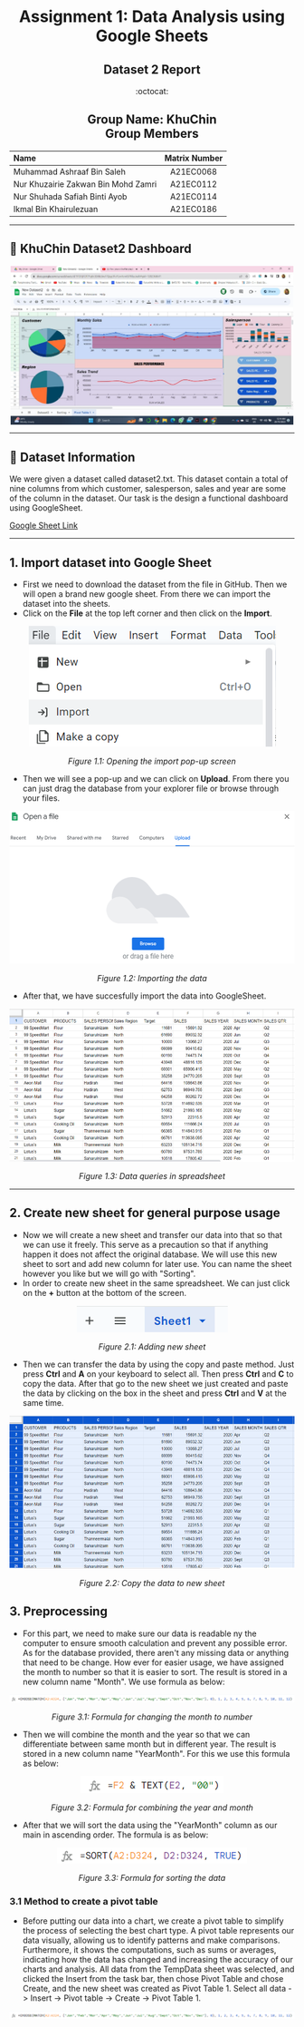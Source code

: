 
<div align="center">

# Assignment 1: Data Analysis using Google Sheets
## Dataset 2 Report

</div>
<div align="center">
:octocat: <h2>Group Name: KhuChin<br>Group Members</h2>


| Name                                     | Matrix Number |
| :---------------------------------------- | :-------------: |
| Muhammad Ashraaf Bin Saleh              |A21EC0068      |
| Nur Khuzairie Zakwan Bin Mohd Zamri              |A21EC0112      |
| Nur Shuhada Safiah Binti Ayob              |A21EC0114      |
| Ikmal Bin Khairulezuan              |A21EC0186      |

</div>

------
## 📑 KhuChin Dataset2 Dashboard
<a name = "KhuChin Dashboard"> </a>
<p align="center"><img align="center" alt="Table" width="500" src="dashboard.jpeg"></p>  

------

## 📕 Dataset Information

We were given a dataset called dataset2.txt. This dataset contain a total of nine columns from which customer, salesperson, sales and year are some of the column in the dataset. Our task is the design a functional dashboard using GoogleSheet.  

[Google Sheet Link](https://docs.google.com/spreadsheets/d/1FlDUjFDf7Puj6r3DAkL6wJ7Qjqy3FoYLm4cm6SP8fyc/edit?usp=sharing)

---

## 1. Import dataset into Google Sheet

- First we need to download the dataset from the file in GitHub. Then we will open a brand new google sheet. From there we can import the dataset into the sheets. 
- Click on the **File** at the top left corner and then click on the **Import**.
<p align="center">
<img src="ss1.png">
</p>

<div align="center">

_Figure 1.1: Opening the import pop-up screen_

</div>

- Then we will see a pop-up and we can click on **Upload**. From there you can just drag the database from your explorer file or browse through your files.
<p align="center">
<img src="ss2.png"  width="550" height="270">
</p>

<div align="center">

_Figure 1.2: Importing the data_

</div>

- After that, we have succesfully import the data into GoogleSheet.
<p align="center">
<img src="ss3.png"  width="550" height="270">
</p>

<div align="center">

_Figure 1.3: Data queries in spreadsheet_

</div>

------

## 2. Create new sheet for general purpose usage

- Now we will create a new sheet and transfer our data into that so that we can use it freely. This serve as a precaution so that if anything happen it does not affect the original database. We will use this new sheet to sort and add new column for later use. You can name the sheet however you like but we will go with "Sorting".
- In order to create new sheet in the same spreadsheet. We can just click on the **+** button at the bottom of the screen.
<p align="center" width="350" height="350">
<img src="ss4.png">
</p>

<div align="center">

_Figure 2.1: Adding new sheet_

</div>

- Then we can transfer the data by using the copy and paste method. Just press **Ctrl** and **A** on your keyboard to select all. Then press **Ctrl** and **C** to copy the data. After that go to the new sheet we just created and paste the data by clicking on the box in the sheet and press **Ctrl** and **V** at the same time.
<p align="center">
<img src="ss5.png"  width="550" height="270">
</p>

<div align="center">

_Figure 2.2: Copy the data to new sheet_

</div>

## 3. Preprocessing

- For this part, we need to make sure our data is readable ny the computer to ensure smooth calculation and prevent any possible error. As for the database provided, there aren't any missing data or anything that need to be change. How ever for easier usage, we have assigned the month to number so that it is easier to sort. The result is stored in a new column name "Month". We use formula as below: 
<p align="center">
<img src="ss6.png">
</p>

<div align="center">

_Figure 3.1: Formula for changing the month to number_

</div>

- Then we will combine the month and the year so that we can differentiate between same month but in different year. The result is stored in a new column name "YearMonth". For this we use this formula as below:
<p align="center">
<img src="ss7.png">
</p>

<div align="center">

_Figure 3.2: Formula for combining the year and month_

</div>

- After that we will sort the data using the "YearMonth" column as our main in ascending order. The formula is as below:
<p align="center">
<img src="ss8.png">
</p>

<div align="center">

_Figure 3.3: Formula for sorting the data_

</div>

### 3.1 Method to create a pivot table

- Before putting our data into a chart, we create a pivot table to simplify the process of selecting the best chart type. A pivot table represents our data visually, allowing us to identify patterns and make comparisons. Furthermore, it shows the computations, such as sums or averages, indicating how the data has changed and increasing the accuracy of our charts and analysis. All data from the TempData sheet was selected, and clicked the Insert from the task bar, then chose Pivot Table and chose Create, and the new sheet was created as Pivot Table 1. Select all data -> Insert -> Pivot table -> Create -> Pivot Table 1.
<p align="center">
<img src="ss6.png">
</p>



